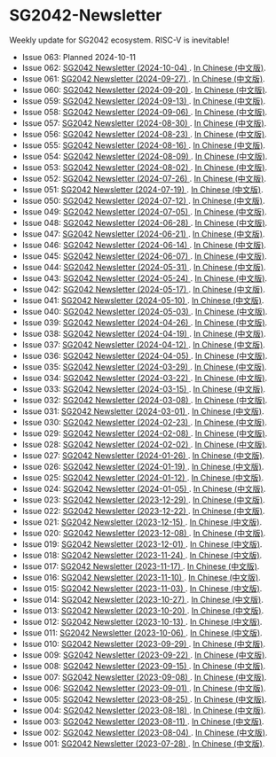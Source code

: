 # SG2042-Newsletter

Weekly update for SG2042 ecosystem. RISC-V is inevitable!

- Issue 063: Planned 2024-10-11
- Issue 062: [SG2042 Newsletter (2024-10-04) ](newsletters/062.md). [In Chinese (中文版)](newsletters/062.cn.md).
- Issue 061: [SG2042 Newsletter (2024-09-27) ](newsletters/061.md). [In Chinese (中文版)](newsletters/061.cn.md).
- Issue 060: [SG2042 Newsletter (2024-09-20) ](newsletters/060.md). [In Chinese (中文版)](newsletters/060.cn.md).
- Issue 059: [SG2042 Newsletter (2024-09-13) ](newsletters/059.md). [In Chinese (中文版)](newsletters/059.cn.md).
- Issue 058: [SG2042 Newsletter (2024-09-06) ](newsletters/058.md). [In Chinese (中文版)](newsletters/058.cn.md).
- Issue 057: [SG2042 Newsletter (2024-08-30) ](newsletters/057.md). [In Chinese (中文版)](newsletters/057.cn.md).
- Issue 056: [SG2042 Newsletter (2024-08-23) ](newsletters/056.md). [In Chinese (中文版)](newsletters/056.cn.md).
- Issue 055: [SG2042 Newsletter (2024-08-16) ](newsletters/055.md). [In Chinese (中文版)](newsletters/055.cn.md).
- Issue 054: [SG2042 Newsletter (2024-08-09) ](newsletters/054.md). [In Chinese (中文版)](newsletters/054.cn.md).
- Issue 053: [SG2042 Newsletter (2024-08-02) ](newsletters/053.md). [In Chinese (中文版)](newsletters/053.cn.md).
- Issue 052: [SG2042 Newsletter (2024-07-26) ](newsletters/052.md). [In Chinese (中文版)](newsletters/052.cn.md).
- Issue 051: [SG2042 Newsletter (2024-07-19) ](newsletters/051.md). [In Chinese (中文版)](newsletters/051.cn.md).
- Issue 050: [SG2042 Newsletter (2024-07-12) ](newsletters/050.md). [In Chinese (中文版)](newsletters/050.cn.md).
- Issue 049: [SG2042 Newsletter (2024-07-05) ](newsletters/049.md). [In Chinese (中文版)](newsletters/049.cn.md).
- Issue 048: [SG2042 Newsletter (2024-06-28) ](newsletters/048.md). [In Chinese (中文版)](newsletters/048.cn.md).
- Issue 047: [SG2042 Newsletter (2024-06-21) ](newsletters/047.md). [In Chinese (中文版)](newsletters/047.cn.md).
- Issue 046: [SG2042 Newsletter (2024-06-14) ](newsletters/046.md). [In Chinese (中文版)](newsletters/046.cn.md).
- Issue 045: [SG2042 Newsletter (2024-06-07) ](newsletters/045.md). [In Chinese (中文版)](newsletters/045.cn.md).
- Issue 044: [SG2042 Newsletter (2024-05-31) ](newsletters/044.md). [In Chinese (中文版)](newsletters/044.cn.md).
- Issue 043: [SG2042 Newsletter (2024-05-24) ](newsletters/043.md). [In Chinese (中文版)](newsletters/043.cn.md).
- Issue 042: [SG2042 Newsletter (2024-05-17) ](newsletters/042.md). [In Chinese (中文版)](newsletters/042.cn.md).
- Issue 041: [SG2042 Newsletter (2024-05-10) ](newsletters/041.md). [In Chinese (中文版)](newsletters/041.cn.md).
- Issue 040: [SG2042 Newsletter (2024-05-03) ](newsletters/040.md). [In Chinese (中文版)](newsletters/040.cn.md).
- Issue 039: [SG2042 Newsletter (2024-04-26) ](newsletters/039.md). [In Chinese (中文版)](newsletters/039.cn.md).
- Issue 038: [SG2042 Newsletter (2024-04-19) ](newsletters/038.md). [In Chinese (中文版)](newsletters/038.cn.md).
- Issue 037: [SG2042 Newsletter (2024-04-12) ](newsletters/037.md). [In Chinese (中文版)](newsletters/037.cn.md).
- Issue 036: [SG2042 Newsletter (2024-04-05) ](newsletters/036.md). [In Chinese (中文版)](newsletters/036.cn.md).
- Issue 035: [SG2042 Newsletter (2024-03-29) ](newsletters/035.md). [In Chinese (中文版)](newsletters/035.cn.md).
- Issue 034: [SG2042 Newsletter (2024-03-22) ](newsletters/034.md). [In Chinese (中文版)](newsletters/034.cn.md).
- Issue 033: [SG2042 Newsletter (2024-03-15) ](newsletters/033.md). [In Chinese (中文版)](newsletters/033.cn.md).
- Issue 032: [SG2042 Newsletter (2024-03-08) ](newsletters/032.md). [In Chinese (中文版)](newsletters/032.cn.md).
- Issue 031: [SG2042 Newsletter (2024-03-01) ](newsletters/031.md). [In Chinese (中文版)](newsletters/031.cn.md).
- Issue 030: [SG2042 Newsletter (2024-02-23) ](newsletters/030.md). [In Chinese (中文版)](newsletters/030.cn.md).
- Issue 029: [SG2042 Newsletter (2024-02-08) ](newsletters/029.md). [In Chinese (中文版)](newsletters/029.cn.md).
- Issue 028: [SG2042 Newsletter (2024-02-02) ](newsletters/028.md). [In Chinese (中文版)](newsletters/028.cn.md).
- Issue 027: [SG2042 Newsletter (2024-01-26) ](newsletters/027.md). [In Chinese (中文版)](newsletters/027.cn.md).
- Issue 026: [SG2042 Newsletter (2024-01-19) ](newsletters/026.md). [In Chinese (中文版)](newsletters/026.cn.md).
- Issue 025: [SG2042 Newsletter (2024-01-12) ](newsletters/025.md). [In Chinese (中文版)](newsletters/025.cn.md).
- Issue 024: [SG2042 Newsletter (2024-01-05) ](newsletters/024.md). [In Chinese (中文版)](newsletters/024.cn.md).
- Issue 023: [SG2042 Newsletter (2023-12-29) ](newsletters/023.md). [In Chinese (中文版)](newsletters/023.cn.md).
- Issue 022: [SG2042 Newsletter (2023-12-22) ](newsletters/022.md). [In Chinese (中文版)](newsletters/022.cn.md).
- Issue 021: [SG2042 Newsletter (2023-12-15) ](newsletters/021.md). [In Chinese (中文版)](newsletters/021.cn.md).
- Issue 020: [SG2042 Newsletter (2023-12-08) ](newsletters/020.md). [In Chinese (中文版)](newsletters/020.cn.md).
- Issue 019: [SG2042 Newsletter (2023-12-01) ](newsletters/019.md). [In Chinese (中文版)](newsletters/019.cn.md).
- Issue 018: [SG2042 Newsletter (2023-11-24) ](newsletters/018.md). [In Chinese (中文版)](newsletters/018.cn.md).
- Issue 017: [SG2042 Newsletter (2023-11-17) ](newsletters/017.md). [In Chinese (中文版)](newsletters/017.cn.md).
- Issue 016: [SG2042 Newsletter (2023-11-10) ](newsletters/016.md). [In Chinese (中文版)](newsletters/016.cn.md).
- Issue 015: [SG2042 Newsletter (2023-11-03) ](newsletters/015.md). [In Chinese (中文版)](newsletters/015.cn.md).
- Issue 014: [SG2042 Newsletter (2023-10-27) ](newsletters/014.md). [In Chinese (中文版)](newsletters/014.cn.md).
- Issue 013: [SG2042 Newsletter (2023-10-20) ](newsletters/013.md). [In Chinese (中文版)](newsletters/013.cn.md).
- Issue 012: [SG2042 Newsletter (2023-10-13) ](newsletters/012.md). [In Chinese (中文版)](newsletters/012.cn.md).
- Issue 011: [SG2042 Newsletter (2023-10-06) ](newsletters/011.md). [In Chinese (中文版)](newsletters/011.cn.md).
- Issue 010: [SG2042 Newsletter (2023-09-29) ](newsletters/010.md). [In Chinese (中文版)](newsletters/010.cn.md).
- Issue 009: [SG2042 Newsletter (2023-09-22) ](newsletters/009.md). [In Chinese (中文版)](newsletters/009.cn.md).
- Issue 008: [SG2042 Newsletter (2023-09-15) ](newsletters/008.md). [In Chinese (中文版)](newsletters/008.cn.md).
- Issue 007: [SG2042 Newsletter (2023-09-08) ](newsletters/007.md). [In Chinese (中文版)](newsletters/007.cn.md).
- Issue 006: [SG2042 Newsletter (2023-09-01) ](newsletters/006.md). [In Chinese (中文版)](newsletters/006.cn.md).
- Issue 005: [SG2042 Newsletter (2023-08-25) ](newsletters/005.md). [In Chinese (中文版)](newsletters/005.cn.md).
- Issue 004: [SG2042 Newsletter (2023-08-18) ](newsletters/004.md). [In Chinese (中文版)](newsletters/004.cn.md).
- Issue 003: [SG2042 Newsletter (2023-08-11) ](newsletters/003.md). [In Chinese (中文版)](newsletters/003.cn.md).
- Issue 002: [SG2042 Newsletter (2023-08-04) ](newsletters/002.md). [In Chinese (中文版)](newsletters/002.cn.md).
- Issue 001: [SG2042 Newsletter (2023-07-28) ](newsletters/001.md). [In Chinese (中文版)](newsletters/001.cn.md).
